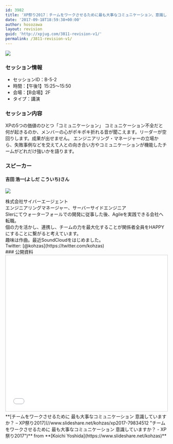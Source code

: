 ```yaml
---
id: 3982
title: 'XP祭り2017：チームをワークさせるために最も大事なコミュニケーション、意識していますか？ (吉田 浩一さん)'
date: '2017-09-18T18:59:38+00:00'
author: hosozawa
layout: revision
guid: 'http://xpjug.com/3811-revision-v1/'
permalink: /3811-revision-v1/
---
```


![](http://xpjug.com/wp-content/uploads/2017/07/xp2017-sessioin-b5-2.png)

### セッション情報

- セッションID：B-5-2
- 時間：【午後1】15:25～15:50
- 会場：【B会場】2F
- タイプ：講演

### セッション内容

XPの5つの価値のひとつ「コミュニケーション」 コミュニケーション不全だと何が起きるのか、メンバーの心がポキポキ折れる音が聞こえます。リーダーが空回りします。成果が出せません。 エンジニアリング・マネージャーの立場から、失敗事例などを交えて人との向き合い方やコミュニケーションが機能したチームがどれだけ強いかを語ります。

### スピーカー

#### <span class="il">吉田</span> <span class="il">浩一(よしだ こういち)</span>さん

![](http://xpjug.com/wp-content/uploads/2017/07/yoshida-koichi.png)

<div>株式会社サイバーエージェント</div><div>エンジニアリングマネージャー、サーバーサイドエンジニア</div><div>SIerにてウォーターフォールでの開発に従事した後、Agil<wbr></wbr>eを実践できる会社へ転職。</div><div>個の力を活かし、連携し、チームの力を最大化することが関係者全<wbr></wbr>員をHAPPYにすることに繋がると考えています。</div><div>趣味は作曲。最近SoundCloudをはじめました。</div><div><https://soundcloud.com/kohzas/></div><div></div><div> Twitter: [@kohzas](https://twitter.com/kohzas)</div>### 公開資料

<iframe allowfullscreen="" frameborder="0" height="485" marginheight="0" marginwidth="0" scrolling="no" src="//www.slideshare.net/slideshow/embed_code/key/kSCHmtMSAhEveS" style="border:1px solid #CCC; border-width:1px; margin-bottom:5px; max-width: 100%;" width="595"> </iframe>

<div style="margin-bottom:5px">  **[チームをワークさせるために 最も大事なコミュニケーション 意識していますか？ – XP祭り2017](//www.slideshare.net/kohzas/xp2017-79834512 "チームをワークさせるために 最も大事なコミュニケーション 意識していますか？ - XP祭り2017")**  from **[Koichi Yoshida](https://www.slideshare.net/kohzas)** </div>